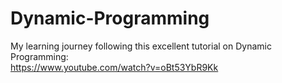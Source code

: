 # Dynamic-Programming

My learning journey following this excellent tutorial on Dynamic Programming:  
https://www.youtube.com/watch?v=oBt53YbR9Kk
